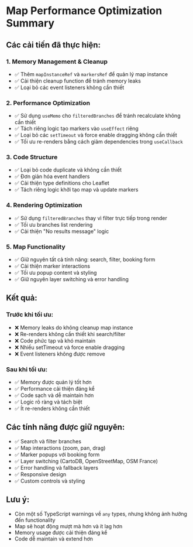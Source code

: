 # Map Performance Optimization Summary

## Các cải tiến đã thực hiện:

### 1. **Memory Management & Cleanup**
- ✅ Thêm `mapInstanceRef` và `markersRef` để quản lý map instance
- ✅ Cải thiện cleanup function để tránh memory leaks
- ✅ Loại bỏ các event listeners không cần thiết

### 2. **Performance Optimization**
- ✅ Sử dụng `useMemo` cho `filteredBranches` để tránh recalculate không cần thiết
- ✅ Tách riêng logic tạo markers vào `useEffect` riêng
- ✅ Loại bỏ các `setTimeout` và force enable dragging không cần thiết
- ✅ Tối ưu re-renders bằng cách giảm dependencies trong `useCallback`

### 3. **Code Structure**
- ✅ Loại bỏ code duplicate và không cần thiết
- ✅ Đơn giản hóa event handlers
- ✅ Cải thiện type definitions cho Leaflet
- ✅ Tách riêng logic khởi tạo map và update markers

### 4. **Rendering Optimization**
- ✅ Sử dụng `filteredBranches` thay vì filter trực tiếp trong render
- ✅ Tối ưu branches list rendering
- ✅ Cải thiện "No results message" logic

### 5. **Map Functionality**
- ✅ Giữ nguyên tất cả tính năng: search, filter, booking form
- ✅ Cải thiện marker interactions
- ✅ Tối ưu popup content và styling
- ✅ Giữ nguyên layer switching và error handling

## Kết quả:

### Trước khi tối ưu:
- ❌ Memory leaks do không cleanup map instance
- ❌ Re-renders không cần thiết khi search/filter
- ❌ Code phức tạp và khó maintain
- ❌ Nhiều setTimeout và force enable dragging
- ❌ Event listeners không được remove

### Sau khi tối ưu:
- ✅ Memory được quản lý tốt hơn
- ✅ Performance cải thiện đáng kể
- ✅ Code sạch và dễ maintain hơn
- ✅ Logic rõ ràng và tách biệt
- ✅ Ít re-renders không cần thiết

## Các tính năng được giữ nguyên:
- ✅ Search và filter branches
- ✅ Map interactions (zoom, pan, drag)
- ✅ Marker popups với booking form
- ✅ Layer switching (CartoDB, OpenStreetMap, OSM France)
- ✅ Error handling và fallback layers
- ✅ Responsive design
- ✅ Custom controls và styling

## Lưu ý:
- Còn một số TypeScript warnings về `any` types, nhưng không ảnh hưởng đến functionality
- Map sẽ hoạt động mượt mà hơn và ít lag hơn
- Memory usage được cải thiện đáng kể
- Code dễ maintain và extend hơn
